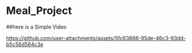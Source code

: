 ﻿# Meal_Project
##here is a Simple Video 


https://github.com/user-attachments/assets/5fc63886-95de-46c3-93dd-b5c56d564c3e

